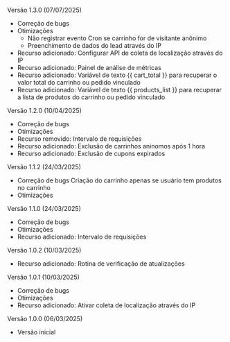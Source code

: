 Versão 1.3.0 (07/07/2025)
* Correção de bugs
* Otimizações
    - Não registrar evento Cron se carrinho for de visitante anônimo
    - Preenchimento de dados do lead através do IP
* Recurso adicionado: Configurar API de coleta de localização através do IP
* Recurso adicionado: Painel de análise de métricas
* Recurso adicionado: Variável de texto {{ cart_total }} para recuperar o valor total do carrinho ou pedido vinculado
* Recurso adicionado: Variável de texto {{ products_list }} para recuperar a lista de produtos do carrinho ou pedido vinculado

Versão 1.2.0 (10/04/2025)
* Correção de bugs
* Otimizações
* Recurso removido: Intervalo de requisições
* Recurso adicionado: Exclusão de carrinhos aninomos após 1 hora
* Recurso adicionado: Exclusão de cupons expirados

Versão 1.1.2 (24/03/2025)
* Correção de bugs
    Criação do carrinho apenas se usuário tem produtos no carrinho
* Otimizações

Versão 1.1.0 (24/03/2025)
* Correção de bugs
* Otimizações
* Recurso adicionado: Intervalo de requisições

Versão 1.0.2 (10/03/2025)
* Recurso adicionado: Rotina de verificação de atualizações

Versão 1.0.1 (10/03/2025)
* Correção de bugs
* Otimizações
* Recurso adicionado: Ativar coleta de localização através do IP

Versão 1.0.0 (06/03/2025)
* Versão inicial